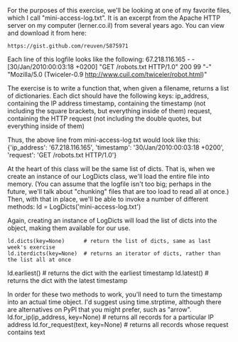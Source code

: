 
For the purposes of this exercise, we'll be looking at one of my favorite files, which I call "mini-access-log.txt".  It is an excerpt from the Apache HTTP server on my computer (lerner.co.il) from several years ago.  You can view and download it from here:

    https://gist.github.com/reuven/5875971

Each line of this logfile looks like the following:
67.218.116.165 - - [30/Jan/2010:00:03:18 +0200] "GET /robots.txt HTTP/1.0" 200 99 "-" "Mozilla/5.0 (Twiceler-0.9 http://www.cuil.com/twiceler/robot.html)"

The exercise is to write a function that, when given a filename, returns a list of dictionaries.  Each dict should have the following keys:
ip_address, containing the IP address
timestamp, containing the timestamp (not including the square brackets, but everything inside of them)
request, containing the HTTP request (not including the double quotes, but everything inside of them)

Thus, the above line from mini-access-log.txt would look like this:
   {'ip_address': '67.218.116.165',
     'timestamp': '30/Jan/2010:00:03:18 +0200',
     'request': 'GET /robots.txt HTTP/1.0'}

At the heart of this class will be the same list of dicts.  That is, when we create an instance of our LogDicts class, we'll load the entire file into memory.  (You can assume that the logfile isn't too big; perhaps in the future, we'll talk about "chunking" files that are too load to read all at once.)  Then, with that in place, we'll be able to invoke a number of different methods:
   ld = LogDicts('mini-access-log.txt')

Again, creating an instance of LogDicts will load the list of dicts into the object, making them available for our use.

    ld.dicts(key=None)      # return the list of dicts, same as last week's exercise
    ld.iterdicts(key=None)  # returns an iterator of dicts, rather than the list all at once
   ld.earliest()   # returns the dict with the earliest timestamp
    ld.latest()     # returns the dict with the latest timestamp

In order for these two methods to work, you'll need to turn the timestamp into an actual time object. I'd suggest using time.strptime, although there are alternatives on PyPI that you might prefer, such as "arrow".
   ld.for_ip(ip_address, key=None)   # returns all records for a particular IP address
    ld.for_request(text, key=None)    # returns all records whose request contains text
